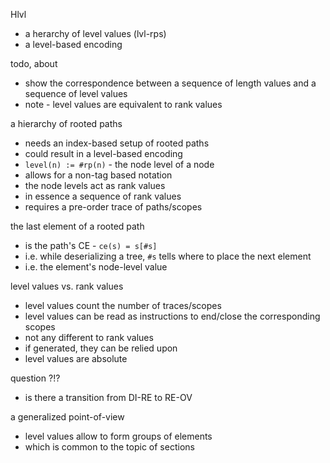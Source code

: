 
Hlvl
- a herarchy of level values (lvl-rps)
- a level-based encoding

todo, about
- show the correspondence between
  a sequence of length values and
  a sequence of level values
- note - level values are equivalent
  to rank values

a hierarchy of rooted paths
- needs an index-based setup of rooted paths
- could result in a level-based encoding
- `level(n) := #rp(n)` - the node level of a node
- allows for a non-tag based notation
- the node levels act as rank values
- in essence a sequence of rank values
- requires a pre-order trace of paths/scopes

the last element of a rooted path
- is the path's CE - `ce(s) = s[#s]`
- i.e. while deserializing a tree, `#s`
  tells where to place the next element
- i.e. the element's node-level value

level values vs. rank values
- level values count the number of traces/scopes
- level values can be read as instructions
  to end/close the corresponding scopes
- not any different to rank values
- if generated, they can be relied upon
- level values are absolute

question ?!?
- is there a transition from DI-RE to RE-OV

a generalized point-of-view
- level values allow to form groups of elements
- which is common to the topic of sections
